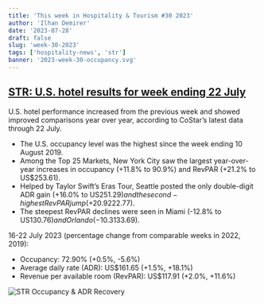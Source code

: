 ```yaml
---
title: 'This week in Hospitality & Tourism #30 2023'
author: 'Ilhan Demirer'
date: '2023-07-28'
draft: false
slug: 'week-30-2023'
tags: ['hospitality-news', 'str']
banner: '2023-week-30-occupancy.svg'
---
```


## [STR: U.S. hotel results for week ending 22 July](https://str.com/press-release/us-hotel-results-week-ending-22-july)

U.S. hotel performance increased from the previous week and showed improved comparisons year over year, according to CoStar’s latest data through 22 July.

- The U.S. occupancy level was the highest since the week ending 10 August 2019.
- Among the Top 25 Markets, New York City saw the largest year-over-year increases in occupancy (+11.8% to 90.9%) and RevPAR (+21.2% to US$253.61).
- Helped by Taylor Swift’s Eras Tour, Seattle posted the only double-digit ADR gain (+16.0% to US$251.29) and the second-highest RevPAR jump (+20.9% to US$222.77).
- The steepest RevPAR declines were seen in Miami (-12.8% to US$130.76) and Orlando (-10.3% to US$133.69).

16-22 July 2023 (percentage change from comparable weeks in 2022, 2019):

- Occupancy: 72.90% (+0.5%, -5.6%)
- Average daily rate (ADR): US$161.65 (+1.5%, +18.1%)
- Revenue per available room (RevPAR): US$117.91 (+2.0%, +11.6%)

![STR Occupancy & ADR Recovery](/images/blogimages/2023-week-30-occupancy.svg)

